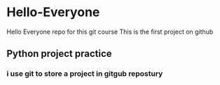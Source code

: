 # Hello-Everyone
Hello Everyone repo for this git course
This is the first project on github

## Python project practice 
### i use git to store a project in gitgub repostury
